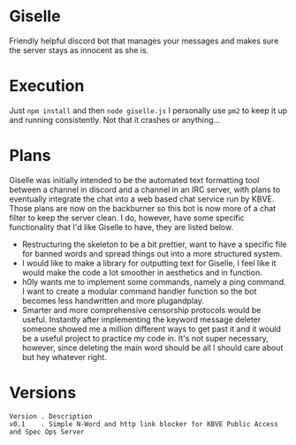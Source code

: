 # Giselle
Friendly helpful discord bot that manages your messages and makes sure the server stays as innocent as she is.

# Execution
Just `npm install` and then `node giselle.js`
I personally use `pm2` to keep it up and running consistently. Not that it crashes or anything...

# Plans
Giselle was initially intended to be the automated text formatting tool between a channel in discord and a channel in an IRC server, with plans to eventually integrate the chat into a web based chat service run by KBVE. Those plans are now on the backburner so this bot is now more of a chat filter to keep the server clean.
I do, however, have some specific functionality that I'd like Giselle to have, they are listed below.
- Restructuring the skeleton to be a bit prettier, want to have a specific file for banned words and spread things out into a more structured system.
- I would like to make a library for outputting text for Giselle, I feel like it would make the code a lot smoother in aesthetics and in function.
- h0ly wants me to implement some commands, namely a ping command. I want to create a modular command handler function so the bot becomes less handwritten and more plugandplay.
- Smarter and more comprehensive censorship protocols would be useful. Instantly after implementing the keyword message deleter someone showed me a million different ways to get past it and it would be a useful project to practice my code in. It's not super necessary, however, since deleting the main word should be all I should care about but hey whatever right.

# Versions
```
Version . Description
v0.1    . Simple N-Word and http link blocker for KBVE Public Access and Spec Ops Server
```
